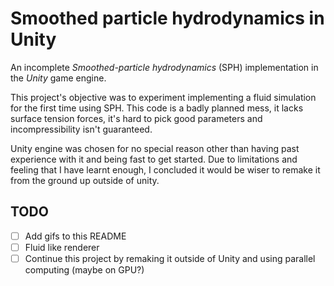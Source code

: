 # Smoothed particle hydrodynamics in Unity
An incomplete *Smoothed-particle hydrodynamics* (SPH) implementation in the *Unity* game engine. 

This project's objective was to experiment implementing a fluid simulation for the first time using SPH. 
This code is a badly planned mess, it lacks surface tension forces, it's hard to pick good parameters and incompressibility isn't guaranteed.

Unity engine was chosen for no special reason other than having past experience with it and being fast to get started. 
Due to limitations and feeling that I have learnt enough, I concluded it would be wiser to remake it from the ground up outside of unity.

## TODO
- [ ] Add gifs to this README
- [ ] Fluid like renderer
- [ ] Continue this project by remaking it outside of Unity and using parallel computing (maybe on GPU?)
